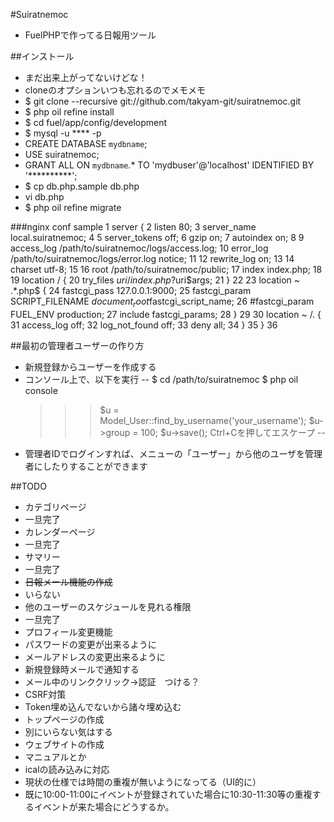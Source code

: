 #Suiratnemoc
* FuelPHPで作ってる日報用ツール

##インストール
* まだ出来上がってないけどな！
* cloneのオプションいつも忘れるのでメモメモ
* $ git clone --recursive git://github.com/takyam-git/suiratnemoc.git
* $ php oil refine install
* $ cd fuel/app/config/development
* $ mysql -u **** -p
 * CREATE DATABASE `mydbname`;
 * USE suiratnemoc;
 * GRANT ALL ON `mydbname`.* TO 'mydbuser'@'localhost' IDENTIFIED BY '**********';
* $ cp db.php.sample db.php
 * vi db.php
* $ php oil refine migrate

###nginx conf sample
      1 server {
      2     listen 80;
      3     server_name  local.suiratnemoc;
      4
      5     server_tokens off;
      6     gzip on;
      7     autoindex on;
      8
      9     access_log /path/to/suiratnemoc/logs/access.log;
     10     error_log /path/to/suiratnemoc/logs/error.log notice;
     11
     12     rewrite_log on;
     13
     14     charset utf-8;
     15
     16     root /path/to/suiratnemoc/public;
     17     index index.php;
     18
     19     location / {
     20         try_files $uri /index.php?$uri$args;
     21     }
     22
     23     location ~ .*\.php$ {
     24         fastcgi_pass  127.0.0.1:9000;
     25         fastcgi_param SCRIPT_FILENAME  $document_root$fastcgi_script_name;
     26         #fastcgi_param FUEL_ENV production;
     27         include fastcgi_params;
     28     }
     29
     30     location ~ /\. {
     31         access_log off;
     32         log_not_found off;
     33         deny all;
     34     }
     35 }
     36

##最初の管理者ユーザーの作り方
* 新規登録からユーザーを作成する
* コンソール上で、以下を実行
--
     $ cd /path/to/suiratnemoc
     $ php oil console
     >>> $u = Model_User::find_by_username('your_username');
     >>> $u->group = 100;
     >>> $u->save();
     >>> Ctrl+Cを押してエスケープ
--
* 管理者IDでログインすれば、メニューの「ユーザー」から他のユーザを管理者にしたりすることができます

##TODO
* カテゴリページ
 * 一旦完了
* カレンダーページ
 * 一旦完了
* サマリー
 * 一旦完了
* ~~日報メール機能の作成~~
 * いらない
* 他のユーザーのスケジュールを見れる権限
 * 一旦完了
* プロフィール変更機能
 * パスワードの変更が出来るように
 * メールアドレスの変更出来るように
* 新規登録時メールで通知する
 * メール中のリンククリック→認証　つける？
* CSRF対策
 * Token埋め込んでないから諸々埋め込む
* トップページの作成
 * 別にいらない気はする
* ウェブサイトの作成
 * マニュアルとか
* icalの読み込みに対応
 * 現状の仕様では時間の重複が無いようになってる（UI的に）
 * 既に10:00-11:00にイベントが登録されていた場合に10:30-11:30等の重複するイベントが来た場合にどうするか。